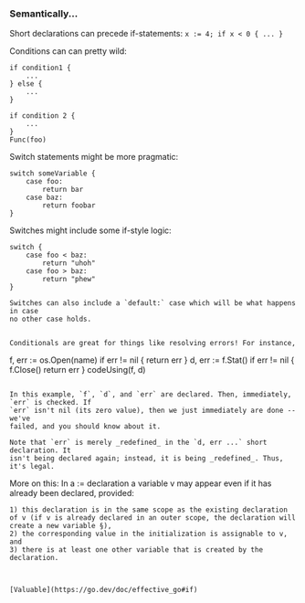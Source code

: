 ### Semantically...

Short declarations can precede if-statements:
```x := 4; if x < 0 { ... }```

Conditions can can pretty wild:
```
if condition1 {
    ...
} else {
    ...
}

if condition 2 {
    ...
}
Func(foo)
```

Switch statements might be more pragmatic:
```
switch someVariable {
    case foo:
        return bar
    case baz:
        return foobar
}
```

Switches might include some if-style logic:
```
switch {
    case foo < baz:
        return "uhoh"
    case foo > baz:
        return "phew"
}

Switches can also include a `default:` case which will be what happens in case
no other case holds.


Conditionals are great for things like resolving errors! For instance,

```
f, err := os.Open(name)
if err != nil {
    return err
}
d, err := f.Stat()
if err != nil {
    f.Close()
    return err
}
codeUsing(f, d)
```

In this example, `f`, `d`, and `err` are declared. Then, immediately, `err` is checked. If
`err` isn't nil (its zero value), then we just immediately are done -- we've
failed, and you should know about it.

Note that `err` is merely _redefined_ in the `d, err ...` short declaration. It
isn't being declared again; instead, it is being _redefined_. Thus, it's legal.

```
More on this:
In a := declaration a variable v may appear even if it has already been declared, provided:

    1) this declaration is in the same scope as the existing declaration of v (if v is already declared in an outer scope, the declaration will create a new variable §),
    2) the corresponding value in the initialization is assignable to v, and
    3) there is at least one other variable that is created by the declaration.
```


[Valuable](https://go.dev/doc/effective_go#if)

